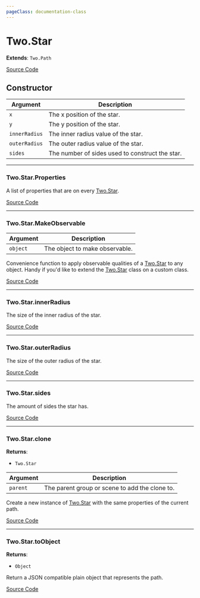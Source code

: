 ```yaml
---
pageClass: documentation-class
---
```


# Two.Star


<div class="extends">

__Extends__: `Two.Path`

</div>





<div class="meta">

  [Source Code](https://github.com/jonobr1/two.js/blob/dev/src/shapes/star.js#L11)

</div>



## Constructor


| Argument | Description |
| ---- | ----------- |
|  `x`  | The x position of the star. |
|  `y`  | The y position of the star. |
|  `innerRadius`  | The inner radius value of the star. |
|  `outerRadius`  | The outer radius value of the star. |
|  `sides`  | The number of sides used to construct the star. |



---

<div class="static member ">

### Two.Star.Properties








<div class="properties">

A list of properties that are on every [Two.Star](/documentation/star).

</div>








<div class="meta">

  [Source Code](https://github.com/jonobr1/two.js/blob/dev/src/shapes/star.js#L73)

</div>






</div>



---

<div class="static function ">

### Two.Star.MakeObservable










<div class="params">

| Argument | Description |
| ---- | ----------- |
|  `object`  | The object to make observable. |
</div>




<div class="description">

Convenience function to apply observable qualities of a [Two.Star](/documentation/star) to any object. Handy if you'd like to extend the [Two.Star](/documentation/star) class on a custom class.

</div>



<div class="meta">

  [Source Code](https://github.com/jonobr1/two.js/blob/dev/src/shapes/star.js#L79)

</div>






</div>



---

<div class="instance member ">

### Two.Star.innerRadius








<div class="properties">

The size of the inner radius of the star.

</div>








<div class="meta">

  [Source Code](https://github.com/jonobr1/two.js/blob/dev/src/shapes/star.js#L36)

</div>






</div>



---

<div class="instance member ">

### Two.Star.outerRadius








<div class="properties">

The size of the outer radius of the star.

</div>








<div class="meta">

  [Source Code](https://github.com/jonobr1/two.js/blob/dev/src/shapes/star.js#L44)

</div>






</div>



---

<div class="instance member ">

### Two.Star.sides








<div class="properties">

The amount of sides the star has.

</div>








<div class="meta">

  [Source Code](https://github.com/jonobr1/two.js/blob/dev/src/shapes/star.js#L52)

</div>






</div>



---

<div class="instance function ">

### Two.Star.clone




<div class="returns">

__Returns__:



+ `Two.Star`




</div>







<div class="params">

| Argument | Description |
| ---- | ----------- |
|  `parent`  | The parent group or scene to add the clone to. |
</div>




<div class="description">

Create a new instance of [Two.Star](/documentation/star) with the same properties of the current path.

</div>



<div class="meta">

  [Source Code](https://github.com/jonobr1/two.js/blob/dev/src/shapes/star.js#L198)

</div>






</div>



---

<div class="instance function ">

### Two.Star.toObject




<div class="returns">

__Returns__:



+ `Object`




</div>










<div class="description">

Return a JSON compatible plain object that represents the path.

</div>



<div class="meta">

  [Source Code](https://github.com/jonobr1/two.js/blob/dev/src/shapes/star.js#L235)

</div>






</div>


